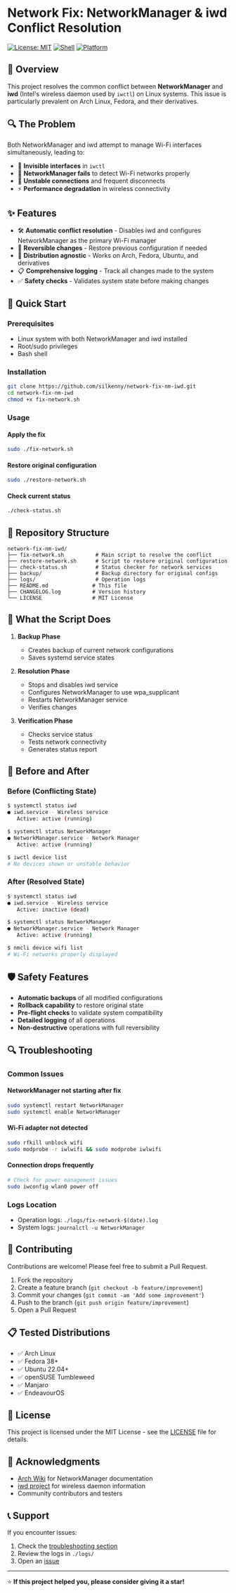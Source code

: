 # Network Fix: NetworkManager & iwd Conflict Resolution

[![License: MIT](https://img.shields.io/badge/License-MIT-yellow.svg)](https://opensource.org/licenses/MIT)
[![Shell](https://img.shields.io/badge/Shell-Bash-green.svg)](https://www.gnu.org/software/bash/)
[![Platform](https://img.shields.io/badge/Platform-Linux-blue.svg)](https://www.linux.org/)

## 🎯 Overview

This project resolves the common conflict between **NetworkManager** and **iwd** (Intel's wireless daemon used by `iwctl`) on Linux systems. This issue is particularly prevalent on Arch Linux, Fedora, and their derivatives.

## 🔍 The Problem

Both NetworkManager and iwd attempt to manage Wi-Fi interfaces simultaneously, leading to:

- 🚫 **Invisible interfaces** in `iwctl`
- 📡 **NetworkManager fails** to detect Wi-Fi networks properly
- 🔄 **Unstable connections** and frequent disconnects
- ⚡ **Performance degradation** in wireless connectivity

## ✨ Features

- 🛠️ **Automatic conflict resolution** - Disables iwd and configures NetworkManager as the primary Wi-Fi manager
- 🔄 **Reversible changes** - Restore previous configuration if needed
- 🎯 **Distribution agnostic** - Works on Arch, Fedora, Ubuntu, and derivatives
- 📋 **Comprehensive logging** - Track all changes made to the system
- ✅ **Safety checks** - Validates system state before making changes

## 🚀 Quick Start

### Prerequisites

- Linux system with both NetworkManager and iwd installed
- Root/sudo privileges
- Bash shell

### Installation

```bash
git clone https://github.com/silkenny/network-fix-nm-iwd.git
cd network-fix-nm-iwd
chmod +x fix-network.sh
```

### Usage

#### Apply the fix
```bash
sudo ./fix-network.sh
```

#### Restore original configuration
```bash
sudo ./restore-network.sh
```

#### Check current status
```bash
./check-status.sh
```

## 📁 Repository Structure

```
network-fix-nm-iwd/
├── fix-network.sh          # Main script to resolve the conflict
├── restore-network.sh      # Script to restore original configuration
├── check-status.sh         # Status checker for network services
├── backup/                 # Backup directory for original configs
├── logs/                   # Operation logs
├── README.md              # This file
├── CHANGELOG.log          # Version history
└── LICENSE                # MIT License
```

## 🔧 What the Script Does

1. **Backup Phase**
   - Creates backup of current network configurations
   - Saves systemd service states

2. **Resolution Phase**
   - Stops and disables iwd service
   - Configures NetworkManager to use wpa_supplicant
   - Restarts NetworkManager service
   - Verifies changes

3. **Verification Phase**
   - Checks service status
   - Tests network connectivity
   - Generates status report

## 🔄 Before and After

### Before (Conflicting State)
```bash
$ systemctl status iwd
● iwd.service - Wireless service
   Active: active (running)

$ systemctl status NetworkManager
● NetworkManager.service - Network Manager
   Active: active (running)

$ iwctl device list
# No devices shown or unstable behavior
```

### After (Resolved State)
```bash
$ systemctl status iwd
● iwd.service - Wireless service
   Active: inactive (dead)

$ systemctl status NetworkManager
● NetworkManager.service - Network Manager
   Active: active (running)

$ nmcli device wifi list
# Wi-Fi networks properly displayed
```

## 🛡️ Safety Features

- **Automatic backups** of all modified configurations
- **Rollback capability** to restore original state
- **Pre-flight checks** to validate system compatibility
- **Detailed logging** of all operations
- **Non-destructive** operations with full reversibility

## 🔍 Troubleshooting

### Common Issues

#### NetworkManager not starting after fix
```bash
sudo systemctl restart NetworkManager
sudo systemctl enable NetworkManager
```

#### Wi-Fi adapter not detected
```bash
sudo rfkill unblock wifi
sudo modprobe -r iwlwifi && sudo modprobe iwlwifi
```

#### Connection drops frequently
```bash
# Check for power management issues
sudo iwconfig wlan0 power off
```

### Logs Location
- Operation logs: `./logs/fix-network-$(date).log`
- System logs: `journalctl -u NetworkManager`

## 🤝 Contributing

Contributions are welcome! Please feel free to submit a Pull Request.

1. Fork the repository
2. Create a feature branch (`git checkout -b feature/improvement`)
3. Commit your changes (`git commit -am 'Add some improvement'`)
4. Push to the branch (`git push origin feature/improvement`)
5. Open a Pull Request

## 📋 Tested Distributions

- ✅ Arch Linux
- ✅ Fedora 38+
- ✅ Ubuntu 22.04+
- ✅ openSUSE Tumbleweed
- ✅ Manjaro
- ✅ EndeavourOS

## 📜 License

This project is licensed under the MIT License - see the [LICENSE](LICENSE) file for details.

## 🙏 Acknowledgments

- [Arch Wiki](https://wiki.archlinux.org/title/NetworkManager) for NetworkManager documentation
- [iwd project](https://iwd.wiki.kernel.org/) for wireless daemon information
- Community contributors and testers

## 📞 Support

If you encounter issues:

1. Check the [troubleshooting section](#-troubleshooting)
2. Review the logs in `./logs/`
3. Open an [issue](https://github.com/silkenny/network-fix-nm-iwd/issues)

---

⭐ **If this project helped you, please consider giving it a star!**
